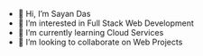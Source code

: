 - 👋 Hi, I’m Sayan Das
- 👀 I’m interested in Full Stack Web Development
- 🌱 I’m currently learning Cloud Services
- 💞️ I’m looking to collaborate on Web Projects

<!---
iamsayan33/iamsayan33 is a ✨ special ✨ repository because its `README.md` (this file) appears on your GitHub profile.
You can click the Preview link to take a look at your changes.
--->
